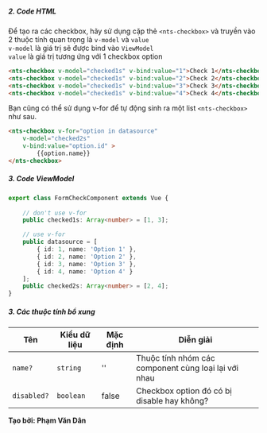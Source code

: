 ##### 2. Code HTML

Để tạo ra các checkbox, hãy sử dụng cặp thẻ `<nts-checkbox>` và truyền vào 2 thuộc tính quan trọng là `v-model` và `value`  
`v-model` là giá trị sẽ được bind vào `ViewModel`  
`value` là giá trị tương ứng với 1 checkbox option  
```html
<nts-checkbox v-model="checked1s" v-bind:value="1">Check 1</nts-checkbox>
<nts-checkbox v-model="checked1s" v-bind:value="2">Check 2</nts-checkbox>
<nts-checkbox v-model="checked1s" v-bind:value="3">Check 3</nts-checkbox>
<nts-checkbox v-model="checked1s" v-bind:value="4">Check 4</nts-checkbox>
```

Bạn cũng có thể sử dụng v-for để tự động sinh ra một list `<nts-checkbox>` như sau.  
```html
<nts-checkbox v-for="option in datasource" 
    v-model="checked2s" 
    v-bind:value="option.id" >
        {{option.name}}
</nts-checkbox>
```

##### 3. Code ViewModel
```typescript
export class FormCheckComponent extends Vue {
    
    // don't use v-for
    public checked1s: Array<number> = [1, 3];

    // use v-for
    public datasource = [
        { id: 1, name: 'Option 1' },
        { id: 2, name: 'Option 2' },
        { id: 3, name: 'Option 3' },
        { id: 4, name: 'Option 4' }
    ];
    public checked2s: Array<number> = [2, 4];
}
```
##### 3. Các thuộc tính bổ xung

| Tên | Kiểu dữ liệu | Mặc định | Diễn giải |
| -----|---------|--------------|-----------|
| `name?` | `string` | '' | Thuộc tính nhóm các component cùng loại lại với nhau |
| `disabled?` | `boolean` | false | Checkbox option đó có bị disable hay không? |

**Tạo bởi: Phạm Văn Dân**